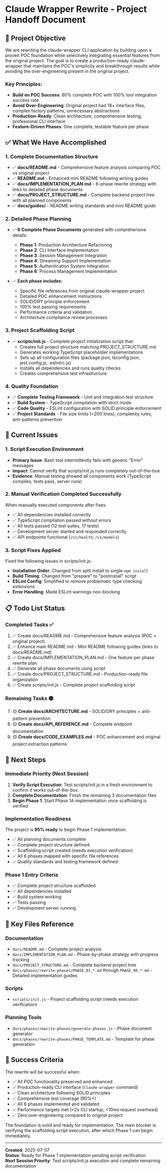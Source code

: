 # Claude Wrapper Rewrite - Project Handoff Document

## 🎯 Project Objective

We are rewriting the claude-wrapper CLI application by building upon a proven POC foundation while selectively integrating essential features from the original project. The goal is to create a production-ready claude-wrapper that maintains the POC's simplicity and breakthrough results while avoiding the over-engineering present in the original project.

### Key Principles:
- **Build on POC Success**: 80% complete POC with 100% tool integration success rate
- **Avoid Over-Engineering**: Original project had 18+ interface files, complex factory patterns, unnecessary abstractions
- **Production-Ready**: Clean architecture, comprehensive testing, professional CLI interface
- **Feature-Driven Phases**: One complete, testable feature per phase

## ✅ What We Have Accomplished

### **1. Complete Documentation Structure**
- ✅ **docs/README.md** - Comprehensive feature analysis comparing POC vs original project
- ✅ **README.md** - Enhanced mini README following writing guides 
- ✅ **docs/IMPLEMENTATION_PLAN.md** - 6-phase rewrite strategy with links to detailed phase documents
- ✅ **docs/PROJECT_STRUCTURE.md** - Complete backend project tree with all planned components
- ✅ **docs/guides/** - README writing standards and mini README guide

### **2. Detailed Phase Planning**
- ✅ **6 Complete Phase Documents** generated with comprehensive details:
  - **Phase 1**: Production Architecture Refactoring 
  - **Phase 2**: CLI Interface Implementation
  - **Phase 3**: Session Management Integration
  - **Phase 4**: Streaming Support Implementation
  - **Phase 5**: Authentication System Integration
  - **Phase 6**: Process Management Implementation

- ✅ **Each phase includes**:
  - Specific file references from original claude-wrapper project
  - Detailed POC enhancement instructions
  - SOLID/DRY principle enforcement
  - 100% test passing requirements
  - Performance criteria and validation
  - Architecture compliance review processes

### **3. Project Scaffolding Script**
- ✅ **scripts/init.js** - Complete project initialization script that:
  - Creates full project structure matching PROJECT_STRUCTURE.md
  - Generates working TypeScript placeholder implementations
  - Sets up all configuration files (package.json, tsconfig.json, jest.config.js, .eslintrc.js)
  - Installs all dependencies and runs quality checks
  - Creates comprehensive test infrastructure

### **4. Quality Foundation**
- ✅ **Complete Testing Framework** - Unit and integration test structure
- ✅ **Build System** - TypeScript compilation with strict mode
- ✅ **Code Quality** - ESLint configuration with SOLID principle enforcement
- ✅ **Project Standards** - File size limits (<200 lines), complexity rules, anti-patterns prevention

## 🐛 Current Issues

### **1. Script Execution Environment**
- **Primary Issue**: Bash tool intermittently fails with generic "Error" messages
- **Impact**: Cannot verify that scripts/init.js runs completely out-of-the-box
- **Evidence**: Manual testing showed all components work (TypeScript compiles, tests pass, server runs)

### **2. Manual Verification Completed Successfully**
When manually executed components after fixes:
- ✅ All dependencies installed correctly
- ✅ TypeScript compilation passed without errors
- ✅ All tests passed (12 test suites, 17 tests)
- ✅ Development server started and responded correctly
- ✅ API endpoints functional (`/v1/health`, `/v1/models`)

### **3. Script Fixes Applied**
Fixed the following issues in scripts/init.js:
- **Installation Order**: Changed from split install to single `npm install`
- **Build Timing**: Changed from "prepare" to "postinstall" script
- **ESLint Config**: Simplified to remove problematic type checking extensions
- **Error Handling**: Made ESLint warnings non-blocking

## 📋 Todo List Status

### **Completed Tasks** ✅
1. ✅ Create docs/README.md - Comprehensive feature analysis (POC + original project)
2. ✅ Enhance main README.md - Mini README following guides (links to docs/README.md)
3. ✅ Create docs/IMPLEMENTATION_PLAN.md - One feature per phase rewrite plan
4. ✅ Generate all phase documents using script
5. ✅ Create docs/PROJECT_STRUCTURE.md - Production-ready file organization
6. ✅ Create scripts/init.js - Complete project scaffolding script

### **Remaining Tasks** 🟡
7. 🟡 **Create docs/ARCHITECTURE.md** - SOLID/DRY principles + anti-pattern prevention
8. 🟡 **Create docs/API_REFERENCE.md** - Complete endpoint documentation
9. 🟡 **Create docs/CODE_EXAMPLES.md** - POC enhancement and original project extraction patterns

## 🚀 Next Steps

### **Immediate Priority (Next Session)**
1. **Verify Script Execution**: Test scripts/init.js in a fresh environment to confirm it works out-of-the-box
2. **Complete Documentation**: Finish the remaining 3 documentation files
3. **Begin Phase 1**: Start Phase 1A implementation once scaffolding is verified

### **Implementation Readiness**
The project is **95% ready** to begin Phase 1 implementation:
- ✅ All planning documents complete
- ✅ Complete project structure defined
- ✅ Scaffolding script created (needs execution verification)
- ✅ All 6 phases mapped with specific file references
- ✅ Quality standards and testing framework defined

### **Phase 1 Entry Criteria**
- ✅ Complete project structure scaffolded
- ✅ All dependencies installed
- ✅ Build system working
- ✅ Tests passing
- ✅ Development server running

## 📁 Key Files Reference

### **Documentation**
- `docs/README.md` - Complete project analysis
- `docs/IMPLEMENTATION_PLAN.md` - Phase-by-phase strategy with progress tracking
- `docs/PROJECT_STRUCTURE.md` - Complete backend project tree
- `docs/phases/rewrite-phases/PHASE_01_*.md` through `PHASE_06_*.md` - Detailed implementation guides

### **Scripts**
- `scripts/init.js` - Project scaffolding script (needs execution verification)

### **Planning Tools**
- `docs/phases/rewrite-phases/generate-phases.js` - Phase document generator
- `docs/phases/rewrite-phases/PHASE_TEMPLATE.md` - Template for phase generation

## 🎯 Success Criteria

The rewrite will be successful when:
- ✅ All POC functionality preserved and enhanced
- ✅ Production-ready CLI interface (`claude-wrapper` command)
- ✅ Clean architecture following SOLID principles
- ✅ Comprehensive test coverage (90%+)
- ✅ All 6 phases implemented and validated
- ✅ Performance targets met (<2s CLI startup, <10ms request overhead)
- ✅ Zero over-engineering compared to original project

The foundation is solid and ready for implementation. The main blocker is verifying the scaffolding script execution, after which Phase 1 can begin immediately.

---

**Created**: 2025-07-07  
**Status**: Ready for Phase 1 implementation pending script verification  
**Next Session Priority**: Test scripts/init.js execution and complete remaining documentation